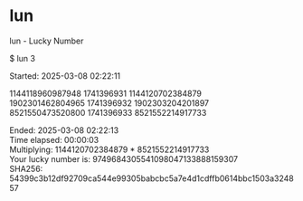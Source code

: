 # lun
lun - Lucky Number

$ lun 3   

Started: 2025-03-08 02:22:11  

1144118960987948 1741396931 1144120702384879  
1902301462804965 1741396932 1902303204201897  
8521550473520800 1741396933 8521552214917733  

Ended: 2025-03-08 02:22:13  
Time elapsed: 00:00:03  
Multiplying: 1144120702384879 * 8521552214917733  
Your lucky number is: 9749684305541098047133888159307  
SHA256: 54399c3b12df92709ca544e99305babcbc5a7e4d1cdffb0614bbc1503a324857  
